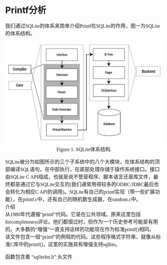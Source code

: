 #  Printf分析
<font face="微软雅黑" size="3px">

我们通过SQLite的体系来简单介绍Printf在SQLite的作用，图一为SQLite的体系结构。

<img src="p1.jpg">
<center>Figure 1. SQLite体系结构.</center>

SQLite被分为如图所示的三个子系统中的八个大模块，在体系结构的顶部编译SQL语句，在中部执行，在底部处理存储于操作系统接口。接口由SQLite C API组成，也就是说不管是程序、脚本语言还是库文件，最终都是通过它与SQLite交互的(我们通常用得较多的ODBC/JDBC最后也会转化为相应C API的调用)。SQLite有自己的printf实现（带一些扩展功能），在printf.c中，还有自己的随机数生成器，在random.c中。
<br>介绍
<br>从1980年代遵循“printf”代码。它是在公共领域。原来这里包括forcompleteness评论。他们都很过时，但作为一个历史参考可能是有用的。大多数的“增强”一直支持这样的功能现在作为标准printf()相同。<br>
该文件包含一组“printf”的例程的代码。这些程序格式字符串，就像从标准C库中的printf()，这里的实施具有增强支持sqllite。<p>
函数包含着 “sqliteInt.h” 头文件

